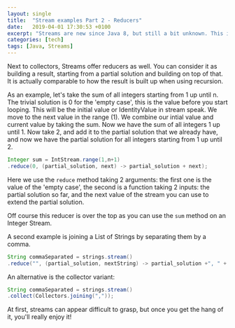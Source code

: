```yaml
---
layout: single
title:  "Stream examples Part 2 - Reducers"
date:   2019-04-01 17:30:53 +0100
excerpt: "Streams are new since Java 8, but still a bit unknown. This is a handy overview with plenty of examples"
categories: [tech]
tags: [Java, Streams]
---
```

Next to collectors, Streams offer reducers as well. You can consider it as building a result, starting from a partial solution and building on top of that. It is actually comparable to how the result is built up when using recursion.

As an example, let's take the sum of all integers starting from 1 up until n. The trivial solution is 0 for the 'empty case', this is the value before you start looping. This will be the initial value or IdentityValue in stream speak. We move to the next value in the range (1). We combine our intial value and current value by taking the sum. Now we have the sum of all integers 1 up until 1. Now take 2, and add it to the partial solution that we already have, and now we have the partial solution for all integers starting from 1 up until 2.

```java
Integer sum = IntStream.range(1,n+1)
.reduce(0, (partial_solution, next) -> partial_solution + next);
```
Here we use the ``reduce`` method taking 2 arguments: the first one is the value of the 'empty case', the second is a function taking 2 inputs: the partial solution so far, and the next value of the stream you can use to extend the partial solution.

Off course this reducer is over the top as you can use the ``sum`` method on an Integer Stream.

A second example is joining a List of Strings by separating them by a comma.

```java
String commaSeparated = strings.stream()
.reduce("", (partial_solution, nextString) -> partial_solution +", " + next);
```

An alternative is the collector variant:
```java
String commaSeparated = strings.stream()
.collect(Collectors.joining(","));
```
At first, streams can appear difficult to grasp, but once you get the hang of it, you'll really enjoy it!
